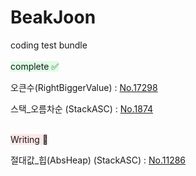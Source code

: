 # BeakJoon
coding test bundle
<br><br>
<span style="background-color:#DCFFE4">complete ✅ </span>

오큰수(RightBiggerValue) : [No.17298][No.17298link]

[No.17298link]: ./No.17298/No.17298.md

스택_오름차순 (StackASC) : [No.1874][No.1874link]

[No.1874link]: ./No.1874/No.1874.md

<br>
<span style="background-color:#FFE6E6">Writing 🤔 </span>

절대값_힙(AbsHeap) (StackASC) : [No.11286][No.11286link]

[No.11286link]: ./No.11286/No.11286.md
